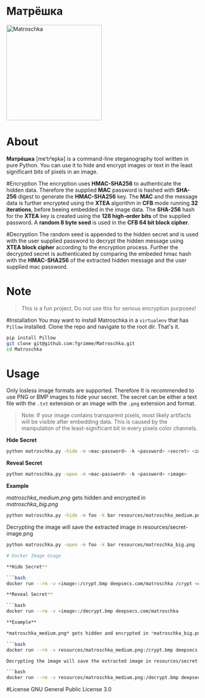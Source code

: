 # Матрёшка

<img src="/resources/matroschka.png" alt="Matroschka" width="250px">

# About
**Матрёшка** [mɐˈtrʲɵʂkə] is a command-line steganography tool written in pure Python. You can use it to hide and encrypt images or text in the least significant bits of pixels in an image. 

#Encryption
The encryption uses **HMAC-SHA256** to authenticate the hidden data. Therefore the supplied **MAC** password is hashed with **SHA-256** digest to generate the **HMAC-SHA256** key. 
The **MAC** and the message data is further encrypted using the **XTEA** algorithm in **CFB** mode running **32 iterations**, before beeing embedded in the image data. The **SHA-256** hash for the **XTEA** key is created using the **128 high-order bits** of the supplied password. A **random 8 byte seed** is used in the **CFB 64 bit block cipher**.

#Decryption
The random seed is appended to the hidden secret and is used with the user supplied password to decrypt the hidden message using **XTEA block cipher** according to the encryption process. Further the decrypted secret is authenticated by comparing the embeded hmac hash with the **HMAC-SHA256** of the extracted hidden message and the user supplied mac password.

# Note
> This is a fun project. Do not use this for serious encryption purposes!

#Installation
You may want to install Matroschka in a `virtualenv` that has `Pillow` installed. Clone the repo and navigate to the root dir. That's it.
```bash
pip install Pillow
git clone git@github.com:fgrimme/Matroschka.git
cd Matroschka
```

# Usage
Only losless image formats are supported. Therefore It is recommended to use PNG or BMP images to hide your secret. The secret can be either a text file with the `.txt` extension or an image with the `.png` extension and format. 

> Note: If your image contains transparent pixels, most likely artifacts will be visible after embedding data. This is caused by the manipulation of the least-significant bit in every pixels color channels.

**Hide Secret**

```bash 
python matroschka.py -hide -m <mac-password> -k <password> <secret> <image>
```

**Reveal Secret**

```bash 
python matroschka.py -open -m <mac-password> -k <password> <image>
```

**Example**

*matroschka_medium.png* gets hidden and encrypted in *matroschka_big.png*

```bash 
python matroschka.py -hide -m foo -k bar resources/matroschka_medium.png resources/matroschka_big.png
```

Decrypting the image will save the extracted image in resources/secret-image.png

```bash 
python matroschka.py -open -m foo -k bar resources/matroschka_big.png

# Docker Image Usage

**Hide Secret**

```bash 
docker run --rm -v <image>:/crypt.bmp deepsecs.com/matroschka /crypt <crypt text>

**Reveal Secret**

```bash 
docker run --rm -v <image>:/decrypt.bmp deepsecs.com/matroschka

**Example**

*matroschka_medium.png* gets hidden and encrypted in *matroschka_big.png*

```bash 
docker run --rm -v resources/matroschka_medium.png:/crypt.bmp deepsecs.com/matroschka /crypt test

Decrypting the image will save the extracted image in resources/secret-image.png

```bash 
docker run --rm -v resources/matroschka_medium.png:/decrypt.bmp deepsecs.com/matroschka

```

#License
GNU General Public License 3.0
